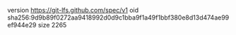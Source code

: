 version https://git-lfs.github.com/spec/v1
oid sha256:9d9b89f0272aa9418992d0d9c1bba9f1a49f1bbf380e8d13d474ae99ef944e29
size 2265
